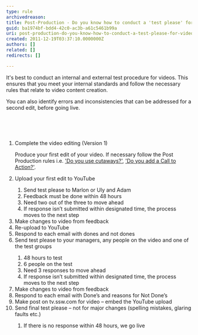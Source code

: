 ```yaml
---
type: rule
archivedreason: 
title: Post-Production - Do you know how to conduct a 'test please' for video?
guid: ba1974bf-bdd4-42c0-ac3b-a61c5461b99a
uri: post-production-do-you-know-how-to-conduct-a-test-please-for-video
created: 2011-12-19T03:37:10.0000000Z
authors: []
related: []
redirects: []

---
```



<p>​​It's best to conduct an internal and external test procedure for videos. This ensures that you&#160;meet your internal standards and follow the necessary rules that relate to video content creation. </p>
<p>You can also identify errors and inconsistencies that can be addressed for a second edit, before going live.​</p>
<br><excerpt class='endintro'></excerpt><br>
<br><ol><li>Complete the video editing (Version 1)</li>
<p>Produce your first edit of your video. If necessary follow the Post Production rules i.e. <a href="/Pages/Do-you-use-cutaways.aspx">'Do you use cutaways?'</a>, <a href="/Pages/Adding-a-call-to-action.aspx">'Do you add a Call to Action?'</a>.</p>
<li>Upload your first edit to YouTube</li>
<ol><li>Send test please to Marlon or Uly and Adam</li>
<li>Feedback must be done within 48 hours</li>
<li>Need two out of the three to move ahead</li>
<li>If response isn’t submitted within designated time, the process moves to the next step</li></ol>
<li>Make changes to video from feedback</li>
<li>Re-upload to YouTube</li>
<li>Respond to each email with dones and not dones</li>
<li>Send test please to your managers, any people on the video and one of the test groups</li>
<ol><li>48 hours to test</li>
<li>6 people on the test</li>
<li>Need 3 responses to move ahead</li>
<li>If response isn’t submitted within designated time, the process moves to the next step</li></ol>
<li>Make changes to video from feedback</li>
<li>Respond to each email with Done’s and reasons for Not Done’s</li>
<li>Make post on tv.ssw.com for video – embed the YouTube&#160;​upload</li>
<li>Send final test please – not for major changes (spelling mistakes, glaring faults etc.)</li>
<ol><li>If there is no response within 48 hours, we go live</li></ol></ol>


